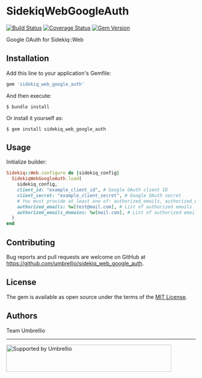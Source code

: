 # SidekiqWebGoogleAuth
[![Build Status](https://travis-ci.org/umbrellio/sidekiq_web_google_auth.svg?branch=master)](https://travis-ci.org/umbrellio/sidekiq_web_google_auth)
[![Coverage Status](https://coveralls.io/repos/github/umbrellio/sidekiq_web_google_auth/badge.svg?branch=master)](https://coveralls.io/github/umbrellio/sidekiq_web_google_auth?branch=master)
[![Gem Version](https://badge.fury.io/rb/sidekiq_web_google_auth.svg)](https://badge.fury.io/rb/sidekiq_web_google_auth)

Google OAuth for Sidekiq::Web

## Installation

Add this line to your application's Gemfile:

```ruby
gem 'sidekiq_web_google_auth'
```

And then execute:

    $ bundle install

Or install it yourself as:

    $ gem install sidekiq_web_google_auth

## Usage

Initialize builder:

```ruby
Sidekiq::Web.configure do |sidekiq_config|
  SidekiqWebGoogleAuth.load(
    sidekiq_config,
    client_id: "example_client_id", # Google OAuth client ID
    client_secret: "example_client_secret", # Google OAuth secret
    # You must provide at least one of: authorized_emails, authorized_email_domains
    authorized_emails: %w[test@mail.com], # List of authorized emails
    authorized_emails_domains: %w[mail.com], # List of authorized emails domains
  )
end
```

## Contributing

Bug reports and pull requests are welcome on GitHub at https://github.com/umbrellio/sidekiq_web_google_auth.


## License

The gem is available as open source under the terms of the [MIT License](https://opensource.org/licenses/MIT).

## Authors

Team Umbrellio

---

<a href="https://github.com/umbrellio/">
<img style="float: left;" src="https://umbrellio.github.io/Umbrellio/supported_by_umbrellio.svg" alt="Supported by Umbrellio" width="439" height="72">
</a>
